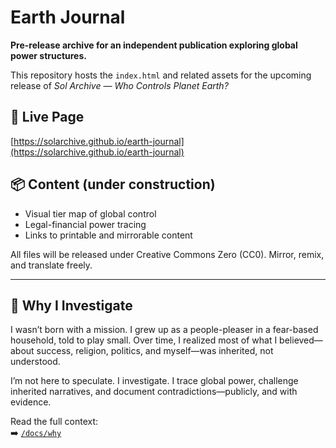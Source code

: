 # Earth Journal

**Pre-release archive for an independent publication exploring global power structures.**

This repository hosts the `index.html` and related assets for the upcoming release of *Sol Archive — Who Controls Planet Earth?*

## 🔗 Live Page

[https://solarchive.github.io/earth-journal](https://solarchive.github.io/earth-journal)

## 📦 Content (under construction)

- Visual tier map of global control
- Legal-financial power tracing
- Links to printable and mirrorable content

All files will be released under Creative Commons Zero (CC0). Mirror, remix, and translate freely.

---

## 🧭 Why I Investigate

I wasn’t born with a mission. I grew up as a people-pleaser in a fear-based household, told to play small. Over time, I realized most of what I believed—about success, religion, politics, and myself—was inherited, not understood.

I’m not here to speculate. I investigate. I trace global power, challenge inherited narratives, and document contradictions—publicly, and with evidence.

Read the full context:  
➡️ [`/docs/why`](https://solarchive.github.io/earth-journal/docs/why)